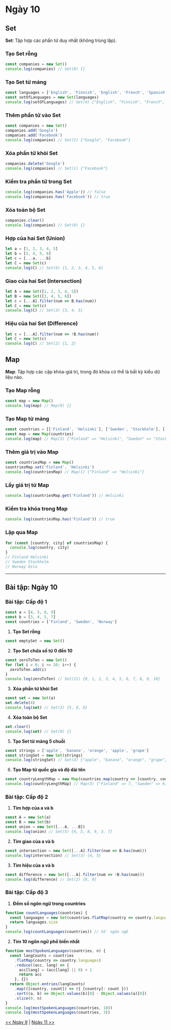 # Ngày 10

## Set

**Set**: Tập hợp các phần tử duy nhất (không trùng lặp).

### Tạo Set rỗng

```js
const companies = new Set()
console.log(companies) // Set(0) {}
```

### Tạo Set từ mảng

```js
const languages = ['English', 'Finnish', 'English', 'French', 'Spanish', 'English', 'French']
const setOfLanguages = new Set(languages)
console.log(setOfLanguages) // Set(4) {"English", "Finnish", "French", "Spanish"}
```

### Thêm phần tử vào Set

```js
const companies = new Set()
companies.add('Google')
companies.add('Facebook')
console.log(companies) // Set(2) {"Google", "Facebook"}
```

### Xóa phần tử khỏi Set

```js
companies.delete('Google')
console.log(companies) // Set(1) {"Facebook"}
```

### Kiểm tra phần tử trong Set

```js
console.log(companies.has('Apple')) // false
console.log(companies.has('Facebook')) // true
```

### Xóa toàn bộ Set

```js
companies.clear()
console.log(companies) // Set(0) {}
```

### Hợp của hai Set (Union)

```js
let a = [1, 2, 3, 4, 5]
let b = [3, 4, 5, 6]
let c = [...a, ...b]
let C = new Set(c)
console.log(C) // Set(6) {1, 2, 3, 4, 5, 6}
```

### Giao của hai Set (Intersection)

```js
let A = new Set([1, 2, 3, 4, 5])
let B = new Set([3, 4, 5, 6])
let c = [...A].filter(num => B.has(num))
let C = new Set(c)
console.log(C) // Set(3) {3, 4, 5}
```

### Hiệu của hai Set (Difference)

```js
let c = [...A].filter(num => !B.has(num))
let C = new Set(c)
console.log(C) // Set(2) {1, 2}
```

## Map

**Map**: Tập hợp các cặp khóa-giá trị, trong đó khóa có thể là bất kỳ kiểu dữ liệu nào.

### Tạo Map rỗng

```js
const map = new Map()
console.log(map) // Map(0) {}
```

### Tạo Map từ mảng

```js
const countries = [['Finland', 'Helsinki'], ['Sweden', 'Stockholm'], ['Norway', 'Oslo']]
const map = new Map(countries)
console.log(map) // Map(3) {"Finland" => "Helsinki", "Sweden" => "Stockholm", "Norway" => "Oslo"}
```

### Thêm giá trị vào Map

```js
const countriesMap = new Map()
countriesMap.set('Finland', 'Helsinki')
console.log(countriesMap) // Map(1) {"Finland" => "Helsinki"}
```

### Lấy giá trị từ Map

```js
console.log(countriesMap.get('Finland')) // Helsinki
```

### Kiểm tra khóa trong Map

```js
console.log(countriesMap.has('Finland')) // true
```

### Lặp qua Map

```js
for (const [country, city] of countriesMap) {
  console.log(country, city)
}
// Finland Helsinki
// Sweden Stockholm
// Norway Oslo
```

---

## Bài tập: Ngày 10

### Bài tập: Cấp độ 1

```js
const a = [4, 5, 8, 9]
const b = [3, 4, 5, 7]
const countries = ['Finland', 'Sweden', 'Norway']
```

1. **Tạo Set rỗng**

```js
const emptySet = new Set()
```

2. **Tạo Set chứa số từ 0 đến 10**

```js
const zeroToTen = new Set()
for (let i = 0; i <= 10; i++) {
  zeroToTen.add(i)
}
console.log(zeroToTen) // Set(11) {0, 1, 2, 3, 4, 5, 6, 7, 8, 9, 10}
```

3. **Xóa phần tử khỏi Set**

```js
const set = new Set(a)
set.delete(4)
console.log(set) // Set(3) {5, 8, 9}
```

4. **Xóa toàn bộ Set**

```js
set.clear()
console.log(set) // Set(0) {}
```

5. **Tạo Set từ mảng 5 chuỗi**

```js
const strings = ['apple', 'banana', 'orange', 'apple', 'grape']
const stringSet = new Set(strings)
console.log(stringSet) // Set(4) {"apple", "banana", "orange", "grape"}
```

6. **Tạo Map từ quốc gia và độ dài tên**

```js
const countryLengthMap = new Map(countries.map(country => [country, country.length]))
console.log(countryLengthMap) // Map(3) {"Finland" => 7, "Sweden" => 6, "Norway" => 6}
```

### Bài tập: Cấp độ 2

1. **Tìm hợp của a và b**

```js
const A = new Set(a)
const B = new Set(b)
const union = new Set([...A, ...B])
console.log(union) // Set(5) {4, 5, 8, 9, 3, 7}
```

2. **Tìm giao của a và b**

```js
const intersection = new Set([...A].filter(num => B.has(num)))
console.log(intersection) // Set(3) {4, 5}
```

3. **Tìm hiệu của a và b**

```js
const difference = new Set([...A].filter(num => !B.has(num)))
console.log(difference) // Set(2) {8, 9}
```

### Bài tập: Cấp độ 3

1. **Đếm số ngôn ngữ trong countries**

```js
function countLanguages(countries) {
  const languages = new Set(countries.flatMap(country => country.languages))
  return languages.size
}
console.log(countLanguages(countries)) // Số ngôn ngữ
```

2. **Tìm 10 ngôn ngữ phổ biến nhất**

```js
function mostSpokenLanguages(countries, n) {
  const langCounts = countries
    .flatMap(country => country.languages)
    .reduce((acc, lang) => {
      acc[lang] = (acc[lang] || 0) + 1
      return acc
    }, {})
  return Object.entries(langCounts)
    .map(([country, count]) => ({ [country]: count }))
    .sort((a, b) => Object.values(b)[0] - Object.values(a)[0])
    .slice(0, n)
}
console.log(mostSpokenLanguages(countries, 10))
console.log(mostSpokenLanguages(countries, 3))
```
[<< Ngày 9](./9.Higher_Order_Functions.md) | [Ngày 11 >>](./11.Destructuring_and_Spreading.md)